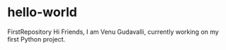 # hello-world
FirstRepository
Hi Friends, 
  I am Venu Gudavalli, currently working on my first Python project.
